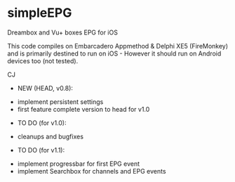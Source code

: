 simpleEPG
=========

Dreambox and Vu+ boxes EPG for iOS

This code compiles on Embarcadero Appmethod & Delphi XE5 (FireMonkey) and is primarily destined to run on iOS -
However it should run on Android devices too (not tested).

CJ

- NEW (HEAD, v0.8):

* implement persistent settings
* first feature complete version to head for v1.0

- TO DO (for v1.0):

* cleanups and bugfixes

- TO DO (for v1.1):

* implement progressbar for first EPG event
* implement Searchbox for channels and EPG events

